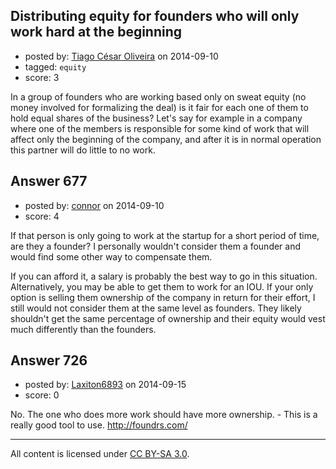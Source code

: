 ## Distributing equity for founders who will only work hard at the beginning

- posted by: [Tiago César Oliveira](https://stackexchange.com/users/1257691/tiago-c-sar-oliveira) on 2014-09-10
- tagged: `equity`
- score: 3

In a group of founders who are working based only on sweat equity (no money involved for formalizing the deal) is it fair for each one of them to hold equal shares of the business? Let's say for example in a company where one of the members is responsible for some kind of work that will affect only the beginning of the company, and after it is in normal operation this partner will do little to no work.


## Answer 677

- posted by: [connor](https://stackexchange.com/users/392995/connor) on 2014-09-10
- score: 4

If that person is only going to work at the startup for a short period of time, are they a founder? I personally wouldn't consider them a founder and would find some other way to compensate them. 

If you can afford it, a salary is probably the best way to go in this situation. Alternatively, you may be able to get them to work for an IOU. If your only option is selling them ownership of the company in return for their effort, I still would not consider them at the same level as founders. They likely shouldn't get the same percentage of ownership and their equity would vest much differently than the founders.


  [1]: http://startups.stackexchange.com/a/32/9


## Answer 726

- posted by: [Laxiton6893](https://stackexchange.com/users/2181902/laxiton6893) on 2014-09-15
- score: 0

No. The one who does more work should have more ownership. - This is a really good tool to use. http://foundrs.com/



---

All content is licensed under [CC BY-SA 3.0](https://creativecommons.org/licenses/by-sa/3.0/).
